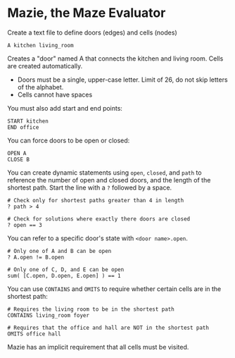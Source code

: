 Mazie, the Maze Evaluator
=====

Create a text file to define doors (edges) and cells (nodes)

`A kitchen living_room`

Creates a "door" named A that connects the kitchen and living room. Cells are created automatically.

- Doors must be a single, upper-case letter. Limit of 26, do not skip letters of the alphabet.
- Cells cannot have spaces

You must also add start and end points:

```
START kitchen
END office
```

You can force doors to be open or closed:

```
OPEN A
CLOSE B
```

You can create dynamic statements using `open`, `closed`, and `path` to reference the number of open and closed doors, and the length of the shortest path. Start the line with a `?` followed by a space.

```
# Check only for shortest paths greater than 4 in length
? path > 4

# Check for solutions where exactly there doors are closed
? open == 3
```

You can refer to a specific door's state with `<door name>.open`.

```
# Only one of A and B can be open
? A.open != B.open

# Only one of C, D, and E can be open
sum( [C.open, D.open, E.open] ) == 1
```

You can use `CONTAINS` and `OMITS` to require whether certain cells are in the shortest path:

```
# Requires the living room to be in the shortest path
CONTAINS living_room foyer

# Requires that the office and hall are NOT in the shortest path
OMITS office hall
```

Mazie has an implicit requirement that all cells must be visited.
